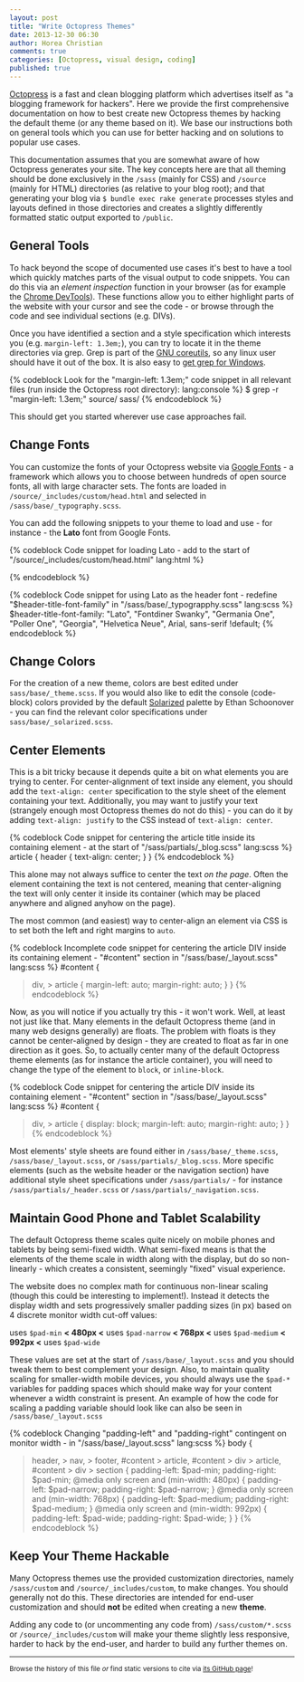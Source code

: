 ```yaml
---
layout: post
title: "Write Octopress Themes"
date: 2013-12-30 06:30
author: Horea Christian
comments: true
categories: [Octopress, visual design, coding]
published: true
---
```


[Octopress](http://Octopress.org/) is a fast and clean blogging platform which advertises itself as "a blogging framework for hackers".
Here we provide the first comprehensive documentation on how to best create new Octopress themes by hacking the default theme (or any theme based on it).
We base our instructions both on general tools which you can use for better hacking and on solutions to popular use cases.

<!-- more -->

This documentation assumes that you are somewhat aware of how Octopress generates your site. 
The key concepts here are that all theming should be done exclusively in the ```/sass``` (mainly for CSS) and ```/source``` (mainly for HTML) directories (as relative to your blog root);
and that generating your blog via ```$ bundle exec rake generate``` processes styles and layouts defined in those directories and creates a slightly differently formatted static output exported to ```/public```.

## General Tools

To hack beyond the scope of documented use cases it's best to have a tool which quickly matches parts of the visual output to code snippets.
You can do this via an *element inspection* function in your browser (as for example the [Chrome DevTools](https://developers.google.com/chrome-developer-tools/)).
These functions allow you to either highlight parts of the website with your cursor and see the code - or browse through the code and see individual sections (e.g. DIVs).

Once you have identified a section and a style specification which interests you (e.g. ```margin-left: 1.3em;```), you can try to locate it in the theme directories via grep.
Grep is part of the [GNU coreutils](http://www.gnu.org/software/coreutils/), so any linux user should have it out of the box.
It is also easy to [get grep for Windows](http://gnuwin32.sourceforge.net/packages/grep.htm).

{% codeblock Look for the "margin-left: 1.3em;" code snippet in all relevant files (run inside the Octopress root directory): lang:console %}
$ grep -r "margin-left: 1.3em;" source/ sass/
{% endcodeblock %}

This should get you started wherever use case approaches fail.

## Change Fonts

You can customize the fonts of your Octopress website via [Google Fonts](http://www.google.com/fonts#AboutPlace:about) - a framework which allows you to choose between hundreds of open source fonts, all with large character sets.
The fonts are loaded in ```/source/_includes/custom/head.html``` and selected in ```/sass/base/_typography.scss```.

You can add the following snippets to your theme to load and use - for instance - the **Lato** font from Google Fonts.

{% codeblock Code snippet for loading Lato - add to the start of "/source/_includes/custom/head.html" lang:html %}
<link href='http://fonts.googleapis.com/css?family=Lato' rel='stylesheet' type='text/css'>
{% endcodeblock %}


{% codeblock Code snippet for using Lato as the header font - redefine "$header-title-font-family" in "/sass/base/_typograpphy.scss" lang:scss %}
$header-title-font-family: 
"Lato",
"Fontdiner Swanky",
"Germania One",
"Poller One", 
"Georgia", 
"Helvetica Neue", 
Arial, 
sans-serif !default;
{% endcodeblock %}

## Change Colors

For the creation of a new theme, colors are best edited under ```sass/base/_theme.scss```.
If you would also like to edit the console (code-block) colors provided by the default [Solarized](http://ethanschoonover.com/solarized) palette by Ethan Schoonover - you can find the relevant color specifications under ```sass/base/_solarized.scss```.

## Center Elements

This is a bit tricky because it depends quite a bit on what elements you are trying to center.
For center-alignment of text inside any element, you should add the ```text-align: center``` specification to the style sheet of the element containing your text.
Additionally, you may want to justify your text (strangely enough most Octopress themes do not do this) - you can do it by adding ```text-align: justify``` to the CSS instead of ```text-align: center```.

{% codeblock Code snippet for centering the article title inside its containing element - at the start of "/sass/partials/_blog.scss" lang:scss %}
article {
  header {
    text-align: center;
    }
}
{% endcodeblock %}

This alone may not always suffice to center the text *on the page*.
Often the element containing the text is not centered, meaning that center-aligning the text will only center it inside its container 
(which may be placed anywhere and aligned anyhow on the page).

The most common (and easiest) way to center-align an element via CSS is to set both the left and right margins to ```auto```.

{% codeblock Incomplete code snippet for centering the article DIV inside its containing element - "#content" section in "/sass/base/_layout.scss" lang:scss %}
#content {
  > div, > article { 
    margin-left: auto;
    margin-right: auto;
  }
}
{% endcodeblock %}

Now, as you will notice if you actually try this - it won't work.
Well, at least not just like that.
Many elements in the default Octopress theme (and in many web designs generally) are floats.
The problem with floats is they cannot be center-aligned by design -
they are created to float as far in one direction as it goes.
So, to actually center many of the default Octopress theme elements (as for instance the article container), you will need to change the type of the element to ```block```, or ```inline-block```. 

{% codeblock Code snippet for centering the article DIV inside its containing element - "#content" section in "/sass/base/_layout.scss" lang:scss %}
#content {
  > div, > article { 
    display: block;
    margin-left: auto;
    margin-right: auto;
  }
}
{% endcodeblock %}

Most elements' style sheets are found either in ```/sass/base/_theme.scss```, ```/sass/base/_layout.scss```, or ```/sass/partials/_blog.scss```.
More specific elements (such as the website header or the navigation section) have additional style sheet specifications under ```/sass/partials/``` - for instance ```/sass/partials/_header.scss``` or ```/sass/partials/_navigation.scss```.

## Maintain Good Phone and Tablet Scalability

The default Octopress theme scales quite nicely on mobile phones and tablets by being semi-fixed width.
What semi-fixed means is that the elements of the theme scale in width along with the display, but do so non-linearly - 
which creates a consistent, seemingly "fixed" visual experience.

The website does no complex math for continuous non-linear scaling (though this could be interesting to implement!).
Instead it detects the display width and sets progressively smaller padding sizes (in px) based on 4 discrete monitor width cut-off values:

uses ```$pad-min``` **< 480px <** uses ```$pad-narrow``` **< 768px <** uses ```$pad-medium``` **< 992px <** uses ```$pad-wide```

These values are set at the start of ```/sass/base/_layout.scss``` and you should tweak them to best complement your design.
Also, to maintain quality scaling for smaller-width mobile devices, you should always use the ```$pad-*``` variables for padding spaces which should make way for your content whenever a width constraint is present.
An example of how the code for scaling a padding variable should look like can also be seen in ```/sass/base/_layout.scss```

{% codeblock Changing "padding-left" and "padding-right" contingent on monitor width - in "/sass/base/_layout.scss" lang:scss %}
body {
  > header, > nav, > footer, #content > article, #content > div > article, #content > div > section {
    padding-left: $pad-min;
    padding-right: $pad-min;
    @media only screen and (min-width: 480px) {
      padding-left: $pad-narrow;
      padding-right: $pad-narrow;
    }
    @media only screen and (min-width: 768px) {
      padding-left: $pad-medium;
      padding-right: $pad-medium;
    }
    @media only screen and (min-width: 992px) {
      padding-left: $pad-wide;
      padding-right: $pad-wide;
    }
  }
{% endcodeblock %}

## Keep Your Theme Hackable

Many Octopress themes use the provided customization directories, namely ```/sass/custom``` and ```/source/_includes/custom```, to make changes.
You should generally not do this.
These directories are intended for end-user customization and should **not** be edited when creating a new **theme**.

Adding any code to (or uncommenting any code from) ```/sass/custom/*.scss``` or ```/source/_includes/custom``` will make your theme slightly less responsive, harder to hack by the end-user, and harder to build any further themes on. 

---
<sup>Browse the history of this file *or* find static versions to cite via [its GitHub page](https://github.com/TheChymera/chymeric_tutorials/blob/master/source/_posts/2013-12-30-octopress-theme.markdown)!</sup>
